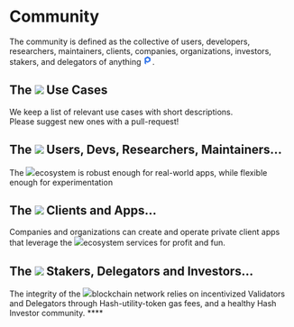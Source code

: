 # Community

The community is defined as the collective of users, developers, researchers, maintainers, clients, companies, organizations, investors, stakers, and delegators of anything ![](../../.gitbook/assets/image%20%2818%29.png).

## **The** ![](https://lh4.googleusercontent.com/-IZrIjZMRfH3tGhty3uyiwFufx6pRgO4zuRz1eAxnlKg0rdkq2nH14gs0QqzPkM37WWpcO9M8tuX7k5WVJhyHUtJ-MzDh91C7F_BDGvHjGDtJYCfr2KYql1b35R7pKVyUBFUhas5) **Use Cases**

We keep a list of relevant use cases with short descriptions.  
Please suggest new ones with a pull-request!

## **The** ![](https://lh4.googleusercontent.com/-IZrIjZMRfH3tGhty3uyiwFufx6pRgO4zuRz1eAxnlKg0rdkq2nH14gs0QqzPkM37WWpcO9M8tuX7k5WVJhyHUtJ-MzDh91C7F_BDGvHjGDtJYCfr2KYql1b35R7pKVyUBFUhas5) **Users, Devs, Researchers, Maintainers…**

The ![](https://lh3.googleusercontent.com/GKRLXt0F9C6JZdDOh2AA56fAL8Cije_m2JGCuU5660t7evD2wZe0Tf2234xT10sawez1X_SNIRmzInNQvu1QeGWeYiJweI2Du1ev2rCrVbOOfaTgCKMzN5GOM4Iux6limOv8U-b0)ecosystem is robust enough for real-world apps, while flexible enough for experimentation

## **The** ![](https://lh3.googleusercontent.com/QobCtNx1hbxzZJcIwmriw-E3lErQwomFKAPfkIwx76xHtNyTCICakpK1zywZobQ7ZYFVu8bM7KPl86GTuVihuL8oYeh6W2_ncIL8tfdVsA5bvFcWR9028baFI1IdNDga1QNMDzha) **Clients and Apps…**

Companies and organizations can create and operate private client apps that leverage the ![](https://lh4.googleusercontent.com/ZQleoexHBIpjntoXHyyoRZ0J9y0gSIjrzE1_fe0QWQfsEmIO77Mj7IM5INQlSE1peZGxclye-4hCZ0pXy1t4AbKtkDTDlpv6v2yuvfuCyy_5h33ni1rGEOSgY_2iaphsJQ3dVktj)ecosystem services for profit and fun.

## **The** ![](https://lh6.googleusercontent.com/LXZv2QPnY-13c5F-6U4rl0XwgZHkTRVHBsyhh-QMnB5f-j1EsCw-z9n5X4sumRI1rD3L7VLFIZC-Mzy8wIjea3HjjUI-cMZmnUwFQ4y-WMKfReJUG0MJ11CESycDCy1VMo7VX_XT) **Stakers, Delegators and Investors…**

The integrity of the ![](https://lh6.googleusercontent.com/LXZv2QPnY-13c5F-6U4rl0XwgZHkTRVHBsyhh-QMnB5f-j1EsCw-z9n5X4sumRI1rD3L7VLFIZC-Mzy8wIjea3HjjUI-cMZmnUwFQ4y-WMKfReJUG0MJ11CESycDCy1VMo7VX_XT)blockchain network relies on incentivized Validators and Delegators through Hash-utility-token gas fees, and a healthy Hash Investor community. ****


